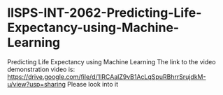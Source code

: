 # llSPS-INT-2062-Predicting-Life-Expectancy-using-Machine-Learning
Predicting Life Expectancy using Machine Learning
The link to the video demonstration video is: https://drive.google.com/file/d/1lRCAalZ9vB1AcLqSpuRBhrrSrujdkM-u/view?usp=sharing
Please look into it
